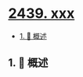 # [2439. xxx](https://github.com/Tdahuyou/TNotes.leetcode/tree/main/notes/2439.%20xxx)

<!-- region:toc -->

- [1. 📝 概述](#1--概述)

<!-- endregion:toc -->

## 1. 📝 概述
